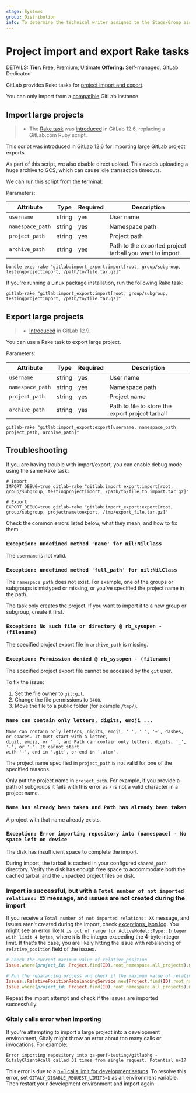 ```yaml
---
stage: Systems
group: Distribution
info: To determine the technical writer assigned to the Stage/Group associated with this page, see https://handbook.gitlab.com/handbook/product/ux/technical-writing/#assignments
---
```


# Project import and export Rake tasks

DETAILS:
**Tier:** Free, Premium, Ultimate
**Offering:** Self-managed, GitLab Dedicated

GitLab provides Rake tasks for [project import and export](../../user/project/settings/import_export.md).

You can only import from a [compatible](../../user/project/settings/import_export.md#compatibility) GitLab instance.

## Import large projects

> - The [Rake task](https://gitlab.com/gitlab-org/gitlab/-/blob/master/lib/tasks/gitlab/import_export/import.rake) was [introduced](https://gitlab.com/gitlab-org/gitlab/-/merge_requests/20724) in GitLab 12.6, replacing a GitLab.com Ruby script.

This script was introduced in GitLab 12.6 for importing large GitLab project exports.

As part of this script, we also disable direct upload. This avoids uploading a huge archive to GCS, which can cause idle transaction timeouts.

We can run this script from the terminal:

Parameters:

| Attribute | Type | Required | Description |
| --------- | ---- | -------- | ----------- |
| `username`      | string | yes | User name |
| `namespace_path` | string | yes | Namespace path |
| `project_path` | string | yes | Project path |
| `archive_path` | string | yes | Path to the exported project tarball you want to import |

```shell
bundle exec rake "gitlab:import_export:import[root, group/subgroup, testingprojectimport, /path/to/file.tar.gz]"
```

If you're running a Linux package installation, run the following Rake task:

```shell
gitlab-rake "gitlab:import_export:import[root, group/subgroup, testingprojectimport, /path/to/file.tar.gz]"
```

## Export large projects

> - [Introduced](https://gitlab.com/gitlab-org/gitlab/-/merge_requests/25598) in GitLab 12.9.

You can use a Rake task to export large project.

Parameters:

| Attribute | Type | Required | Description |
| --------- | ---- | -------- | ----------- |
| `username`      | string | yes | User name |
| `namespace_path` | string | yes | Namespace path |
| `project_path` | string | yes | Project name |
| `archive_path` | string | yes | Path to file to store the export project tarball |

```shell
gitlab-rake "gitlab:import_export:export[username, namespace_path, project_path, archive_path]"
```

## Troubleshooting

If you are having trouble with import/export, you can enable debug mode using the same Rake task:

```shell
# Import
IMPORT_DEBUG=true gitlab-rake "gitlab:import_export:import[root, group/subgroup, testingprojectimport, /path/to/file_to_import.tar.gz]"

# Export
EXPORT_DEBUG=true gitlab-rake "gitlab:import_export:export[root, group/subgroup, projectnametoexport, /tmp/export_file.tar.gz]"
```

Check the common errors listed below, what they mean, and how to fix them.

### `Exception: undefined method 'name' for nil:NilClass`

The `username` is not valid.

### `Exception: undefined method 'full_path' for nil:NilClass`

The `namespace_path` does not exist.
For example, one of the groups or subgroups is mistyped or missing,
or you've specified the project name in the path.

The task only creates the project.
If you want to import it to a new group or subgroup, create it first.

### `Exception: No such file or directory @ rb_sysopen - (filename)`

The specified project export file in `archive_path` is missing.

### `Exception: Permission denied @ rb_sysopen - (filename)`

The specified project export file cannot be accessed by the `git` user.

To fix the issue:

1. Set the file owner to `git:git`.
1. Change the file permissions to `0400`.
1. Move the file to a public folder (for example `/tmp/`).

### `Name can contain only letters, digits, emoji ...`

```plaintext
Name can contain only letters, digits, emoji, '_', '.', '+', dashes, or spaces. It must start with a letter,
digit, emoji, or '_', and Path can contain only letters, digits, '_', '-', or '.'. It cannot start
with '-', end in '.git', or end in '.atom'.
```

The project name specified in `project_path` is not valid for one of the specified reasons.

Only put the project name in `project_path`. For example, if you provide a path of subgroups
it fails with this error as `/` is not a valid character in a project name.

### `Name has already been taken and Path has already been taken`

A project with that name already exists.

### `Exception: Error importing repository into (namespace) - No space left on device`

The disk has insufficient space to complete the import.

During import, the tarball is cached in your configured `shared_path` directory. Verify the
disk has enough free space to accommodate both the cached tarball and the unpacked
project files on disk.

### Import is successful, but with a `Total number of not imported relations: XX` message, and issues are not created during the import

If you receive a `Total number of not imported relations: XX` message, and issues
aren't created during the import, check [exceptions_json.log](../logs/index.md#exceptions_jsonlog).
You might see an error like `N is out of range for ActiveModel::Type::Integer with limit 4 bytes`,
where `N` is the integer exceeding the 4-byte integer limit. If that's the case, you
are likely hitting the issue with rebalancing of `relative_position` field of the issues.

```ruby
# Check the current maximum value of relative_position
Issue.where(project_id: Project.find(ID).root_namespace.all_projects).maximum(:relative_position)

# Run the rebalancing process and check if the maximum value of relative_position has changed
Issues::RelativePositionRebalancingService.new(Project.find(ID).root_namespace.all_projects).execute
Issue.where(project_id: Project.find(ID).root_namespace.all_projects).maximum(:relative_position)
```

Repeat the import attempt and check if the issues are imported successfully.

### Gitaly calls error when importing

If you're attempting to import a large project into a development environment, Gitaly might throw an error about too many calls or invocations. For example:

```plaintext
Error importing repository into qa-perf-testing/gitlabhq - GitalyClient#call called 31 times from single request. Potential n+1?
```

This error is due to a [n+1 calls limit for development setups](../../development/gitaly.md#toomanyinvocationserror-errors). To resolve this error, set `GITALY_DISABLE_REQUEST_LIMITS=1` as an environment variable. Then restart your development environment and import again.
